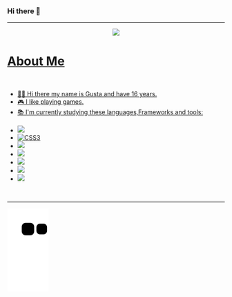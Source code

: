 ### Hi there 👋
<hr>
<div align="center">
  <a href="https://github.com/GustavoRizerio">
  <img height="180em" src="https://github-readme-stats.vercel.app/api/top-langs/?username=GustavoRizerio&layout=compact&langs_count=16&theme=dracula"/>
</div>
  
<h1> About Me </h1>
<br>
<ul>
  <li>🙋‍♂️ Hi there my name is Gusta and have 16 years.</li>
  <li>🎮 I like playing games.</li>
  <li>📚 I'm currently studying these languages,Frameworks and tools:</li>
  <br>
  <li><img src=https://img.shields.io/badge/HTML5-E34F26?style=for-the-badge&logo=html5&logoColor=white></li>
  <li><img alt="CSS3" src="https://img.shields.io/badge/css3-%231572B6.svg?style=for-the-badge&logo=css3&logoColor=white"/></li>
  <li><img src=https://img.shields.io/badge/javascript-%23323330.svg?style=for-the-badge&logo=javascript&logoColor=%23F7DF1E/></li>
  <li><img src="https://img.shields.io/badge/react_native-%2320232a.svg?style=for-the-badge&logo=react&logoColor=%2361DAFB" /></li>
  <li><img src="https://img.shields.io/badge/Bootstrap-563D7C?style=for-the-badge&logo=bootstrap&logoColor=white" /></li>
  <li><img src="https://img.shields.io/badge/Figma-F24E1E?style=for-the-badge&logo=figma&logoColor=white" /></li>
  <li><img src="https://img.shields.io/badge/Visual_Studio_Code-0078D4?style=for-the-badge&logo=visual%20studio%20code&logoColor=white" /></li>
</ul>
<br>
<hr>
 
<div> 
 
  ![Snake animation](https://github.com/rafaballerini/rafaballerini/blob/output/github-contribution-grid-snake.svg)
 
</div>
